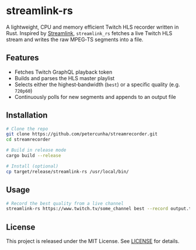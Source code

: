 # streamlink-rs

A lightweight, CPU and memory efficient Twitch HLS recorder written in Rust. Inspired by [Streamlink](https://github.com/streamlink/streamlink), `streamlink_rs` fetches a live Twitch HLS stream and writes the raw MPEG‑TS segments into a file.

## Features

- Fetches Twitch GraphQL playback token
- Builds and parses the HLS master playlist
- Selects either the highest‑bandwidth (`best`) or a specific quality (e.g. `720p60`)
- Continuously polls for new segments and appends to an output file

## Installation

```bash
# Clone the repo
git clone https://github.com/petercunha/streamrecorder.git
cd streamrecorder

# Build in release mode
cargo build --release

# Install (optional)
cp target/release/streamlink-rs /usr/local/bin/
```

## Usage

```bash
# Record the best quality from a live channel
streamlink-rs https://www.twitch.tv/some_channel best --record output.ts
```

## License

This project is released under the MIT License. See [LICENSE](LICENSE) for details.
